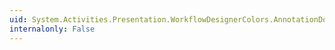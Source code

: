 ```yaml
---
uid: System.Activities.Presentation.WorkflowDesignerColors.AnnotationDockTextColor
internalonly: False
---
```

